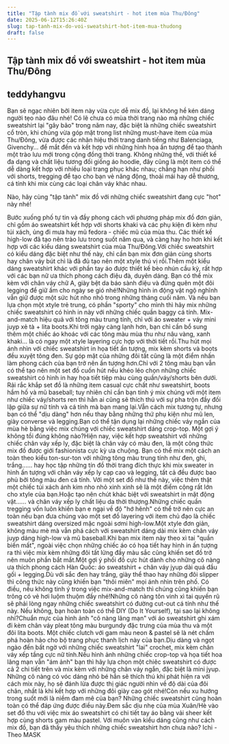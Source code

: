 ```yaml
---
title: "Tập tành mix đồ với sweatshirt - hot item mùa Thu/Đông"
date: 2025-06-12T15:26:40Z
slug: tap-tanh-mix-do-voi-sweatshirt-hot-item-mua-thudong
draft: false
---
```


## Tập tành mix đồ với sweatshirt - hot item mùa Thu/Đông

## teddyhangvu

Bạn sẽ ngạc nhiên bởi item này vừa cực dễ mix đồ, lại không hề kén dáng người tẹo nào đâu nhé!
Có lẽ chưa có mùa thời trang nào mà những chiếc sweatshirt lại "gây bão" trong năm nay, đặc biệt là những chiếc sweatshirt cổ tròn, khi chúng vừa góp mặt trong list những must-have item của mùa Thu/Đông, vừa được các nhãn hiệu thời trang danh tiếng như Balenciaga, Givenchy... để mắt đến và kết hợp với những hình họa ấn tượng để tạo thành một trào lưu mới trong cộng đồng thời trang. Không những thế, với thiết kế đa dạng và chất liệu tương đối giống áo hoodie, đây cũng là một item có thể dễ dàng kết hợp với nhiều loại trang phục khác nhau; chẳng hạn như phối với shorts, tregging để tạo cho bạn vẻ năng động, thoải mái hay dễ thương, cá tính khi mix cùng các loại chân váy khác nhau.

Nào, hãy cùng "tập tành" mix đồ với những chiếc sweatshirt đang cực "hot" này nhé!

​Bước xuống phố tự tin và đầy phong cách với phương pháp mix đồ đơn giản, chỉ gồm áo sweatshirt kết hợp với shorts khaki và các phụ kiện đi kèm như túi xách, ủng đi mưa hay mũ fedora - chiếc mũ của mùa thu.​
​Các thiết kế high-low đã tạo nên trào lưu trong suốt năm qua, và càng hay ho hơn khi kết hợp với các kiểu dáng sweatshirt của mùa Thu/Đông.​​​Với chiếc sweatshirt có kiểu dáng đặc biệt như thế này, chỉ cần bạn mix đơn giản cùng shorts hay chân váy bút chì là đã đủ tạo nên một xtyle thú vị rồi.​​​Thêm một kiểu dáng sweatshirt khác với phần tay áo được thiết kế bèo nhún cầu kỳ, rất hợp với các bạn nữ ưa thích phong cách điệu đà, duyên dáng. Bạn có thể mix kèm với chân váy chữ A, giày bệt da báo sành điệu và đừng quên một đôi legging để giữ ấm cho ngày se gió nhé!​​​Những hình in động vật ngộ nghĩnh vẫn giữ được một sức hút nho nhỏ trong những tháng cuối năm. Và nếu bạn lựa chọn một xtyle trẻ trung, có phần "sporty" cho mình thì hãy mix những chiếc sweatshirt có hình in này với những chiếc quần baggy cá tính. ​​​Mix-and-match hiệu quả với tông màu trung tính, chỉ với áo sweater + váy mini juyp xẻ tà + lita boots.​​​Khi trời ngày càng lạnh hơn, bạn chỉ cần bổ sung thêm một chiếc áo khoác với các tông màu mùa thu như nâu vàng, xanh khaki... là có ngay một xtyle layering cực hợp với thời tiết rồi.​​​Thu hút mọi ánh nhìn với chiếc sweatshirt in họa tiết ấn tượng, mix kèm shorts và boots đều xuyệt tông đen. Sự góp mặt của những đôi tất cũng là một điểm nhấn làm phong cách của bạn trở nên ấn tượng hơn.​​​Chỉ với 2 tông màu bạn vẫn có thể tạo nên một set đồ cuốn hút nếu khéo léo chọn những chiếc sweatshirt có hình in hay họa tiết tiệp màu cùng quần/váy/shorts bên dưới.​​​Rải rắc khắp set đồ là những item casual cực chất như sweatshirt, boots hầm hố và mũ baseball; tuy nhiên chỉ cần bạn tinh ý mix chúng với một item như chiếc váy/shorts ren thì hẳn ai cũng sẽ thích thú với sự pha trộn đầy đối lập giữa sự nữ tính và cá tính mà bạn mang lại.​​​Vẫn cách mix tương tự, nhưng bạn có thể "dịu dàng" hơn nếu thay bằng những thứ phụ kiện như mũ len, giày converse và legging.​​​Bạn có thể tận dụng lại những chiếc váy ngắn của mùa hè bằng việc mix chúng với chiếc sweatshirt dáng crop-top. Một gợi ý không tồi đúng không nào?​​​Hiện nay, việc kết hợp sweatshirt với những chiếc chân váy xếp ly, đặc biệt là chân váy có màu đen, là một công thức mix đồ được giới fashionista cực kỳ ưa chuộng. Bạn có thể mix một cách an toàn theo kiểu ton-sur-ton với những tông màu trung tính như đen, ghi, trắng...​​​... hay học tập những tín đồ thời trang đích thực khi mix sweater in hình ấn tượng với chân váy xếp ly cạp cao và legging, tất cả đều được bao phủ bởi tông màu đen cá tính. Với một set đồ như thế này, việc thêm thặt một chiếc túi xách ánh kim nho nhỏ xinh xinh sẽ là một điểm cộng rất lớn cho xtyle của bạn.​​​Hoặc tạo nên chút khác biệt với sweatshirt in mặt động vật...​​​... và chân váy xếp ly chất liệu da thời thượng.​​​Những chiếc quần tregging vốn luôn khiến bạn e ngại về độ "hớ hênh" có thể trở nên cực an toàn nếu bạn đưa chúng vào một set đồ layering với item chủ đạo là chiếc sweatshirt dáng oversized mặc ngoài sơmi high-low.​​​Một xtyle đơn giản, không màu mè mà vẫn phá cách với sweatshirt dáng dài mix kèm chân váy juyp dáng high-low và mũ baseball.​​​Khi bạn mix item này theo xì tai "quần biến mất", ngoài việc chọn những chiếc áo có họa tiết hay hình in ấn tượng ra thì việc mix kèm những đôi tất lửng đầy màu sắc cũng khiến set đồ trở nên muôn phần bắt mắt.​​​Một gợi ý phối đồ cực hút dành cho những cô nàng ưa thích phong cách Hàn Quốc: áo sweatshirt + chân váy jyup dài quá đầu gối + legging.​​​Dù với sắc đen hay trắng, giày thể thao hay những đôi slipper thì công thức này cũng khiến bạn "thôi miên" mọi ánh nhìn trên phố. Có điều, nếu không tinh ý trong việc mix-and-match thì chúng cũng khiến bạn trông có vẻ hơi luộm thuộm đấy nhé!​​​Những cô nàng tôn vinh xì tai quyến rũ sẽ phải lòng ngay những chiếc sweatshirt có đường cut-out cá tính như thế này. Nếu không, bạn hoàn toàn có thể DIY (Do It Yourself), tại sao lại không nhỉ?​​​Chuẩn mực của hình ảnh "cô nàng lãng mạn" với áo sweatshirt ghi xám đi kèm chân váy pleat tông màu burgundy đặc trưng của mùa thu và một đôi lita boots. Một chiếc clutch với gam màu neon & pastel sẽ là nét chấm phá hoàn hảo cho bộ trang phục thanh lịch này của bạn.​​​Dịu dàng và ngọt ngào đến bất ngờ với những chiếc sweatshirt "lai" crochet, mix kèm chân váy xếp tầng cực nữ tính.​​​Nếu hình ảnh những chiếc crop-top và họa tiết hoa lãng mạn vẫn "ám ảnh" bạn thì hãy lựa chọn một chiêc sweatshirt có được cả 2 chi tiết trên và mix kèm với những chân váy ngắn, đặc biệt là mini jyup. Những cô nàng có vóc dáng nhỏ bé hẳn sẽ thích thú khi phát hiện ra với cách mix này, họ sẽ đánh lừa được thị giác người nhìn về độ dài của đôi chân, nhất là khi kết hợp với những đôi giày cao gót nhé!​​​Còn nếu xu hướng trong suốt mới là niềm đam mê của bạn? Những chiếc sweatshirt cũng hoàn toàn có thể đáp ứng được điều này.​​​Đem sắc dịu nhẹ của mùa Xuân/Hè vào set đồ thu với việc mix áo sweatshirt có chi tiết tay áo bằng vải sheer kết hợp cùng shorts gam màu pastel. Với muôn vàn kiểu dáng cũng như cách mix đồ, bạn đã thấy yêu thích những chiếc sweatshirt hơn chưa nào?​ ​Ichi - Theo MASK​​